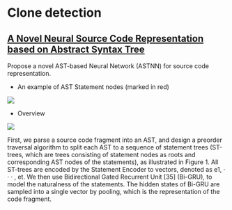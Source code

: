 # Clone detection

## [A Novel Neural Source Code Representation based on Abstract Syntax Tree](http://xuwang.tech/paper/astnn_icse2019.pdf)

Propose a novel AST-based Neural Network (ASTNN) for source code
representation.

- An example of AST Statement nodes (marked in red)

![](https://i.loli.net/2019/09/25/mKRJpCDcZu7bG14.png)

- Overview

![](https://i.loli.net/2019/09/25/PFWhzAdqYB9Tbcw.png)

First, we parse a source code fragment into an AST, and design a preorder traversal algorithm to split each AST to a sequence of statement trees (ST-trees, which are trees consisting of statement nodes as roots and corresponding AST nodes of the statements), as illustrated in Figure 1. All ST-trees are encoded by the Statement Encoder to vectors, denoted as e1, · · · , et. We then use Bidirectional Gated Recurrent Unit [35] (Bi-GRU), to model the naturalness of the statements. The hidden states of Bi-GRU are sampled into a single vector by pooling, which is the representation of the code fragment.
